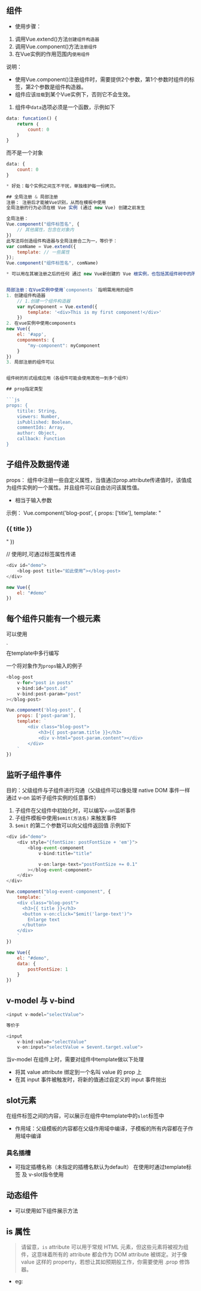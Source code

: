 ## 组件

* 使用步骤：
1. 调用Vue.extend()方法`创建组件构造器`
2. 调用Vue.component()方法`注册组件`
3. 在Vue实例的作用范围内`使用组件`

说明：
*  使用Vue.component()注册组件时，需要提供2个参数，第1个参数时组件的标签，第2个参数是组件构造器。
* 组件应该`挂载`到某个Vue实例下，否则它不会生效。

1. 组件中`data`选项必须是一个函数，示例如下
```js
data: funcation() {
    return ｛
        count: 0
    ｝
}
```
而不是一个对象
```js
data: {
    count: 0
}

* 好处：每个实例之间互不干扰，单独维护每一份拷贝。

## 全局注册 & 局部注册
注册： 注册后才能被Vue识别，从而在模板中使用
全局注册的行为必须在根 Vue 实例 (通过 new Vue) 创建之前发生

全局注册： 
Vue.component("组件标签名", {
    // 其他属性，包含在对象内
})
此写法将创造组件构造器与全局注册合二为一，等价于：
var comName = Vue.extend({
    template: // 一些属性
});
Vue.component("组件标签名", comName)

* 可以用在其被注册之后的任何 通过 new Vue新创建的 Vue 根实例，也包括其组件树中的所有`子组件`的模板中


局部注册：在Vue实例中使用`components `指明需用用的组件
1. 创建组件构造器
    // 1.创建一个组件构造器
	var myComponent = Vue.extend({
		template: '<div>This is my first component!</div>'
    })
2. 在vue实例中使用components
new Vue({
    el: '#app',
    componments: {
        "my-component": myComponent
    }
})
3. 局部注册的组件可以


组件树的形式组成应用（各组件可能会使用其他一到多个组件）

## prop指定类型

```js
props: {
    titile: String,
    viewers: Number,
    isPublished: Boolean,
    commentIds: Array,
    author: Object,
    callback: Function
}
```

## 子组件及数据传递

props： 组件中注册一些自定义属性，当值通过prop.attribute传递值时，该值成为组件实例的一个属性。并且组件可以自由访问该属性值。

* 相当于输入参数

示例：
Vue.component('blog-post', {
    props: ['title'],
    template: "<h3>{{ title }}</h3>"
})

// 使用时,可通过标签属性传递
```js
<div id="demo">
    <blog-post title="如此使用”></blog-post>
</div>

new Vue({
    el: "#demo"
})
```

## 每个组件只能有一个根元素

可以使用  <div>`</div> 在template中多行编写

一个将对象作为`props`输入的例子

```js
<blog-post 
    v-for="post in posts"
    v-bind:id="post.id"
    v-bind:post-param="post"
></blog-post>

Vue.component('blog-post', {
    props: ['post-param'],
    template: `
        <div class="blog-post">
            <h3>{{ post-param.title }}</h3>
            <div v-html="post-param.content"></div>
        </div>
    `
})
```

## 监听子组件事件

目的：父级组件与子组件进行沟通（父级组件可以像处理 native DOM 事件一样通过 v-on 监听子组件实例的任意事件）

1. 子组件在父组件中初始化时，可以编写`v-on`监听事件
2. 子组件模板中使用`$emit(方法名)` 来触发事件
3. `$emit` 的第二个参数可以向父组件返回值
示例如下

```js
<div id="demo">
    <div style="{fontSize: postFontSize + 'em'}">
        <blog-event-component
            v-bind:title="title"

            v-on:large-text="postFontSize += 0.1"
        ></blog-event-component>
    </div>
</div>

Vue.component("blog-event-component", {
    template: `
    <div class="blog-post">
      <h3>{{ title }}</h3>
      <button v-on:click="$emit('large-text')">
        Enlarge text
      </button>
    </div>
    `
})

new Vue({
    el: "#demo",
    data: {
        postFontSize: 1
    }
})
```

## v-model 与 v-bind

```js
<input v-model="selectValue">

等价于

<input 
    v-bind:value="selectValue"
    v-on:input="selectValue = $event.target.value">
```

当v-model 在组件上时，需要对组件中template做以下处理
* 将其 value attribute 绑定到一个名叫 value 的 prop 上
* 在其 input 事件被触发时，将新的值通过自定义的 input 事件抛出

## slot元素

在组件标签之间的内容，可以展示在组件中template中的`slot`标签中

* 作用域：父级模板的内容都在父级作用域中编译，子模板的所有内容都在子作用域中编译

### 具名插槽

* 可指定插槽名称（未指定的插槽名默认为default）
<slot name="slot-header"></slot>
在使用时通过template标签 及 v-slot指令使用
<template v-slot:slot-header>
    <div>hi</div>
</template>


## 动态组件

* 可以使用如下组件展示方法

<!-- 组件会在 `currentTabComponent` 改变时改变 -->
<component v-bind:is="currentTabComponent"></component>

## is 属性

> 请留意，`is` attribute 可以用于常规 HTML 元素，但这些元素将被视为组件，这意味着所有的 attribute 都会作为 DOM attribute 被绑定。对于像 value 这样的 property，若想让其如预期般工作，你需要使用 .prop 修饰器。

* eg:
<table>
  <tr is="blog-post-row"></tr>
</table>

